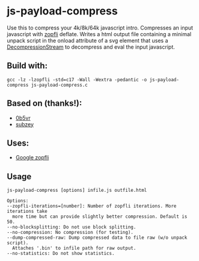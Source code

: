 # js-payload-compress

Use this to compress your 4k/8k/64k javascript intro. Compresses an input javascript with [zopfli](https://github.com/google/zopfli) deflate. Writes a html output file containing a minimal unpack script in the onload attribute of a svg element that uses a [DecompressionStream](https://developer.mozilla.org/en-US/docs/Web/API/DecompressionStream) to decompress and eval the input javascript.

## Build with:
`gcc -lz -lzopfli -std=c17 -Wall -Wextra -pedantic -o js-payload-compress js-payload-compress.c`

## Based on (thanks!):
- [0b5vr](https://gist.github.com/0b5vr/09ee96ca2efbe5bf9d64dad7220e923b)
- [subzey](https://github.com/subzey/fetchcrunch)

## Uses:
- [Google zopfli](https://github.com/google/zopfli)

## Usage
```
js-payload-compress [options] infile.js outfile.html

Options:
--zopfli-iterations=[number]: Number of zopfli iterations. More iterations take
  more time but can provide slightly better compression. Default is 50.
--no-blocksplitting: Do not use block splitting.
--no-compression: No compression (for testing).
--dump-compressed-raw: Dump compressed data to file raw (w/o unpack script).
  Attaches '.bin' to infile path for raw output.
--no-statistics: Do not show statistics.
```
